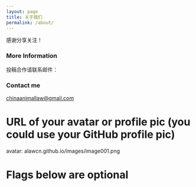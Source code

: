 ```yaml
---
layout: page
title: 关于我们
permalink: /about/
---
```


感谢分享关注！

### More Information

投稿合作请联系邮件：

### Contact me

[chinaanimallaw@gmail.com](mailto:chinaanimallaw@gmail.com)

# URL of your avatar or profile pic (you could use your GitHub profile pic)
avatar: alawcn.github.io/images/image001.png
#
# Flags below are optional
#
